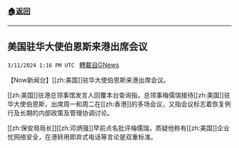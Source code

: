 ###  [:house:返回](README.md)
---


## 美国驻华大使伯恩斯来港出席会议
`3/11/2024 1:16 PM UTC ` [轉載自GNews](https://gnews.org/articles/2384570)

【Now新闻台】[[zh:美国]]驻华大使伯恩斯来港出席会议。

[[zh:美国]]驻港总领事馆发言人回覆本台查询指，总领事梅儒瑞接待[[zh:美国]]驻华大使伯恩斯，出席周一和周二在[[zh:香港]]的多场会议，又指会议标志着恢复例行及长期的内部政策及管理协调讨论。

[[zh:保安局局长]][[zh:邓炳强]]早前点名批评梅儒瑞，质疑他称有[[zh:美国]]企业忧网络安全，在港转用即弃式电话等言论是双重标准。

